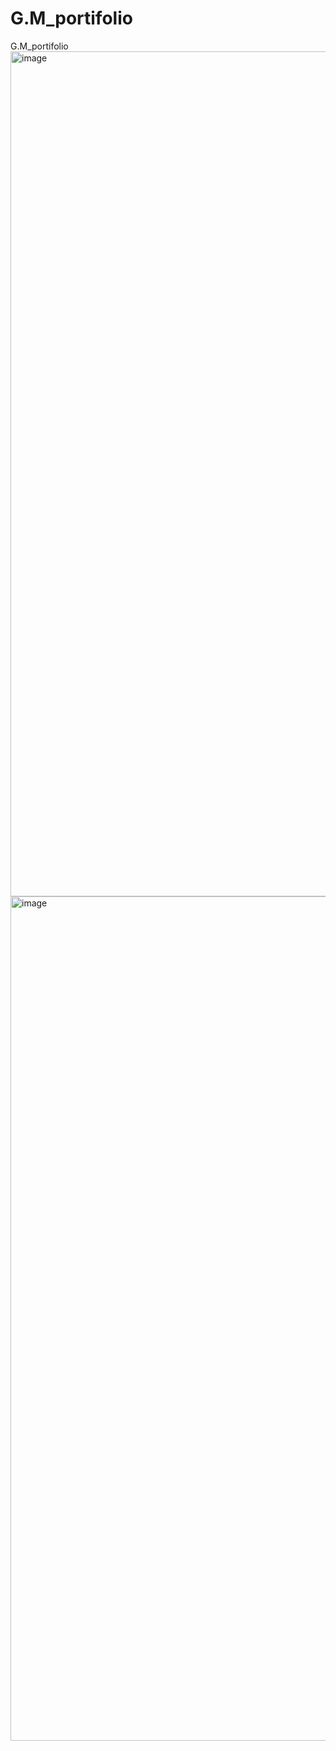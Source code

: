 # G.M_portifolio
G.M_portifolio
<img width="1352" alt="image" src="https://github.com/darcy521/G.M_portifolio/assets/94886510/fee3a674-26b3-4634-b5c7-3d7d3084b20a">
<img width="1351" alt="image" src="https://github.com/darcy521/G.M_portifolio/assets/94886510/3aa8e4db-7ad3-49d2-ab4c-b914d091b1ed">
